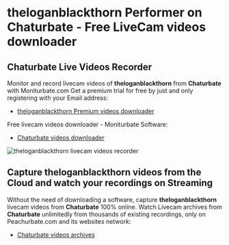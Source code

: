 # theloganblackthorn Performer on Chaturbate - Free LiveCam videos downloader

## Chaturbate Live Videos Recorder

Monitor and record livecam videos of **theloganblackthorn** from **Chaturbate** with Moniturbate.com
Get a premium trial for free by just and only registering with your Email address:
* [theloganblackthorn Premium videos downloader](https://moniturbate.com/request-demo-licence-key.html)

Free livecam videos downloader - Moniturbate Software:
* [Chaturbate videos downloader](https://moniturbate.com/moniturbate-download-software.html)

![theloganblackthorn livecam videos recorder](https://peachurnet.com/templates/moniturbate-software.png)


## Capture theloganblackthorn videos from the Cloud and watch your recordings on Streaming

Without the need of downloading a software, capture **theloganblackthorn** livecam videos from **Chaturbate** 100% online.
Watch Livecam archives from **Chaturbate** unlimitedly from thousands of existing recordings, only on Peachurbate.com and its websites network:
* [Chaturbate videos archives](https://peachurnet.com/)